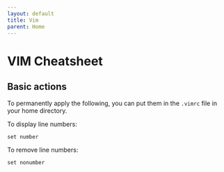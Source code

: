 ```yaml
---
layout: default
title: Vim
parent: Home
---
```


# VIM Cheatsheet

## Basic actions

To permanently apply the following, you can put them in the `.vimrc` file in your home directory.

To display line numbers:

```
set number
```

To remove line numbers:

```
set nonumber
```
